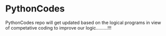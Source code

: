 # PythonCodes
PythonCodes repo will get updated based on the logical programs in view of competative coding to improve our logic.........!!!

